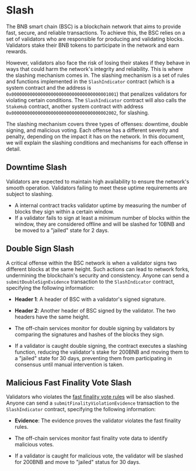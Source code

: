 # Slash

The BNB smart chain (BSC) is a blockchain network that aims to provide fast, secure, and reliable transactions. To
achieve this, the BSC relies on a set of validators who are responsible for producing and validating blocks. Validators
stake their BNB tokens to participate in the network and earn rewards.

However, validators also face the risk of losing their stakes if they behave in ways that could harm the network's
integrity and reliability. This is where the slashing mechanism comes in. The slashing mechanism is a set of rules and
functions implemented in the `SlashIndicator` contract
(which is a system contract and the address is `0x0000000000000000000000000000000000001001`)
that penalizes validators for violating certain conditions. The `SlashIndicator` contract will also calls
the `StakeHub` contract,
another system contract with address `0x0000000000000000000000000000000000002002`, for slashing.

The slashing mechanism covers three types of offenses: downtime, double signing, and malicious voting. Each offense has
a different severity and penalty, depending on the impact it has on the network. In this document, we will explain the
slashing conditions and mechanisms for each offense in detail.

## Downtime Slash

Validators are expected to maintain high availability to ensure the network's smooth operation. Validators failing to
meet these uptime requirements are subject to slashing.

- A internal contract tracks validator uptime by measuring the number of blocks they sign within a certain window.
- If a validator fails to sign at least a minimum number of blocks within the window, they are considered offline and
  will be slashed for 10BNB and be moved to a "jailed" state for 2 days.

## Double Sign Slash

A critical offense within the BSC network is when a validator signs two different blocks at the same height. Such
actions can lead to network forks, undermining the blockchain's security and consistency.
Anyone can send a `submitDoubleSignEvidence` transaction to the `SlashIndicator` contract,
specifying the following information:

- **Header 1**: A header of BSC with a validator's signed signature.
- **Header 2**: Another header of BSC signed by the validator. The two headers have the same height.

- The off-chain services monitor for double signing by validators by comparing the signatures and hashes of the blocks
  they sign.
- If a validator is caught double signing, the contract executes a slashing function, reducing the validator's stake for
  200BNB and moving them to a "jailed" state for 30 days, preventing them from participating in consensus until manual
  intervention is taken.

## Malicious Fast Finality Vote Slash

Validators who violates the [fast finality vote rules](https://github.com/bnb-chain/BEPs/blob/master/BEPs/BEP126.md)
will be also slashed.
Anyone can send a `submitFinalityViolationEvidence` transaction to the `SlashIndicator` contract,
specifying the following information:

- **Evidence**: The evidence proves the validator violates the fast finality rules.

- The off-chain services monitor fast finality vote data to identify malicious votes.
- If a validator is caught for malicious vote, the validator will be slashed for 200BNB and move to "jailed" status for
  30 days.
